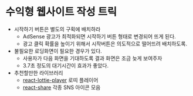 # 수익형 웹사이트 작성 트릭

- 시작하기 버튼은 별도의 구획에 배치하라
  - AdSense 광고가 최적화되면 시작하기 버튼 형태로 변경되어 뜨게 된다.
  - 광고 클릭 확률을 높이기 위해서 시작버튼은 의도적으로 떨어뜨려 배치하도록.
- 불필요한 로딩화면이 필요한 경우가 있다.
  - 사용자가 다음 화면을 기대하도록 결과 화면은 조금 늦게 보여주자
  - 3.7초 정도의 대기시간이 효과가 좋았다.
- 추천할만한 라이브러리
  - [react-lottie-player](https://www.npmjs.com/package/react-lottie-player) 로띠 플레이어
  - [react-share](https://www.npmjs.com/package/react-share) 각종 SNS 아이콘 모음
